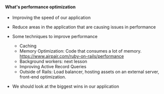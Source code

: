 #### What's performance optimization

* Improving the speed of our application

* Reduce areas in the application that are causing issues in performance

* Some techniques to improve performance

    * Caching
    * Memory Optimization: Code that consumes a lot of memory. https://www.airpair.com/ruby-on-rails/performance
    * Background workers: next lesson
    * Improving Active Record Queries
    * Outside of Rails: Load balancer, hosting assets on an external server, front-end optimization.
    
* We should look at the biggest wins in our application
